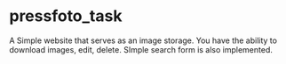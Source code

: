 # pressfoto_task
A Simple website that serves as an image storage. You have the ability to download images, edit, delete. SImple search
form is also implemented.

